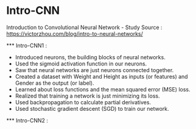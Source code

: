 # Intro-CNN
Introduction to Convolutional Neural Network - Study
Source : https://victorzhou.com/blog/intro-to-neural-networks/

*** Intro-CNN1 :

- Introduced neurons, the building blocks of neural networks.
- Used the sigmoid activation function in our neurons.
- Saw that neural networks are just neurons connected together.
- Created a dataset with Weight and Height as inputs (or features) and Gender as the output (or label).
- Learned about loss functions and the mean squared error (MSE) loss.
- Realized that training a network is just minimizing its loss.
- Used backpropagation to calculate partial derivatives.
- Used stochastic gradient descent (SGD) to train our network.

*** Intro-CNN2 :
